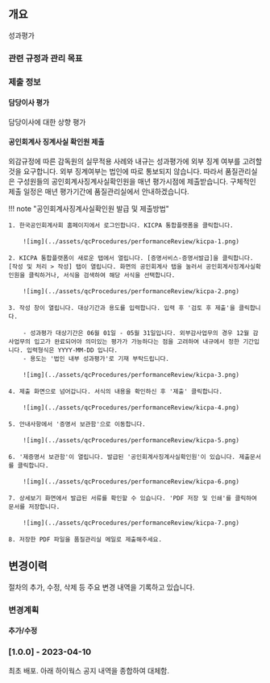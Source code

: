## 개요

성과평가 

### 관련 규정과 관리 목표


### 제출 정보

#### 담당이사 평가

담당이사에 대한 상향 평가

#### 공인회계사 징계사실 확인원 제출

외감규정에 따른 감독원의 실무적용 사례와 내규는 성과평가에 외부 징계 여부를 고려할 것을 요구합니다. 외부 징계여부는 법인에 따로 통보되지 않습니다. 따라서 품질관리실은 구성원들의 공인회계사징계사실확인원을 매년 평가시점에 제출받습니다. 구체적인 제출 일정은 매년 평가기간에 품질관리실에서 안내하겠습니다.

!!! note "공인회계사징계사실확인원 발급 및 제출방법" 

    1. 한국공인회계사회 홈페이지에서 로그인합니다. KICPA 통합플랫폼을 클릭합니다. 
        
        ![img](../assets/qcProcedures/performanceReview/kicpa-1.png)

    2. KICPA 통합플랫폼이 새로운 탭에서 열립니다. [증명서비스-증명서발급]을 클릭합니다. [작성 및 처리 > 작성] 탭이 열립니다. 화면의 공인회계사 탭을 눌러서 공인회계사징계사실확인원을 클릭하거나, 서식을 검색하여 해당 서식을 선택합니다.

        ![img](../assets/qcProcedures/performanceReview/kicpa-2.png)  

    3. 작성 창이 열립니다. 대상기간과 용도를 입력합니다. 입력 후 '검토 후 제출'을 클릭합니다.

        - 성과평가 대상기간은 06월 01일 - 05월 31일입니다. 외부감사업무의 경우 12월 감사업무의 입고가 완료되어야 의미있는 평가가 가능하다는 점을 고려하여 내규에서 정한 기간입니다. 입력형식은 YYYY-MM-DD 입니다. 
        - 용도는 '법인 내부 성과평가'로 기재 부탁드립니다. 

        ![img](../assets/qcProcedures/performanceReview/kicpa-3.png)  

    4. 제출 화면으로 넘어갑니다. 서식의 내용을 확인하신 후 '제출' 클릭합니다.

        ![img](../assets/qcProcedures/performanceReview/kicpa-4.png)  

    5. 안내사항에서 '증명서 보관함'으로 이동합니다.

        ![img](../assets/qcProcedures/performanceReview/kicpa-5.png)  

    6. '제증명서 보관함'이 열립니다. 발급된 '공인회계사징계사실확인원'이 있습니다. 제출문서를 클릭합니다. 
    
        ![img](../assets/qcProcedures/performanceReview/kicpa-6.png)  

    7. 상세보기 화면에서 발급된 서류를 확인할 수 있습니다. 'PDF 저장 및 인쇄'를 클릭하여 문서를 저장합니다.

        ![img](../assets/qcProcedures/performanceReview/kicpa-7.png)

    8. 저장한 PDF 파일을 품질관리실 메일로 제출해주세요.


## 변경이력

절차의 추가, 수정, 삭제 등 주요 변경 내역을 기록하고 있습니다.

### 변경계획

#### 추가/수정

### [1.0.0] - 2023-04-10

최초 배포. 아래 하이웍스 공지 내역을 종합하여 대체함.
